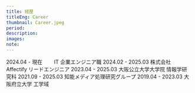 ```yaml
---
title: 経歴
titleEng: Career
thumbnail: Career.jpeg
period:
description:
images:
note:
---
```


2024.04 - 現在　　 IT 企業エンジニア職
2024.02 - 2025.03 株式会社 Affectify リードエンジニア
2023.04 - 2025.03 大阪公立大学大学院 情報学研究科
2021.09 - 2025.03 知能メディア処理研究グループ
2019.04 - 2023.03 大阪府立大学 工学域
